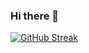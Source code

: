 ### Hi there 👋

[![GitHub Streak](http://github-readme-streak-stats.herokuapp.com?user=thiagotmendes&theme=dark&background=000000)](https://git.io/streak-stats)

<!--
**thiagotmendes/thiagotmendes** is a ✨ _special_ ✨ repository because its `README.md` (this file) appears on your GitHub profile.

Here are some ideas to get you started:

- 🔭 I’m currently working on ...
- 🌱 I’m currently learning ...
- 👯 I’m looking to collaborate on ...
- 🤔 I’m looking for help with ...
- 💬 Ask me about ...
- 📫 How to reach me: ...
- 😄 Pronouns: ...
- ⚡ Fun fact: ...
-->
